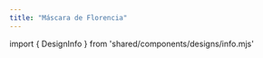 ```yaml
---
title: "Máscara de Florencia"
---
```


import { DesignInfo } from 'shared/components/designs/info.mjs'

<DesignInfo design='florence' docs />

